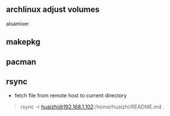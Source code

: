 
## archlinux adjust volumes
alsamixer

## makepkg

## pacman


## rsync
* fetch file from remote host to current directory
> rsync -r huaizhi@192.168.1.102:/home/huaizhi/README.md .  



